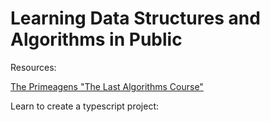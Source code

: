# Learning Data Structures and Algorithms in Public

Resources:

[The Primeagens "The Last Algorithms Course"](https://frontendmasters.com/courses/algorithms/arrays-q-a/)

Learn to create a typescript project:

[]()
